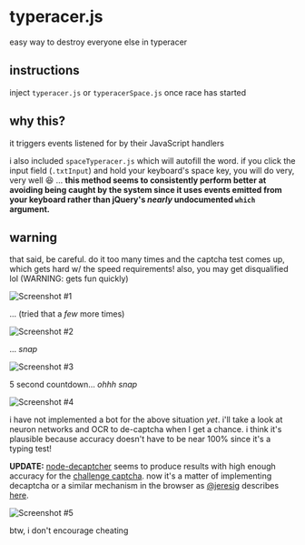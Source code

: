 typeracer.js
============

easy way to destroy everyone else in typeracer


## instructions

inject `typeracer.js` or `typeracerSpace.js` once race has started


## why this?

it triggers events listened for by their JavaScript handlers

i also included `spaceTyperacer.js` which will autofill the word. if you click the input field (`.txtInput`) and hold your keyboard's space key, you will do very, very well :laughing: ... __this method seems to consistently perform better at avoiding being caught by the system since it uses events emitted from your keyboard rather than jQuery's *nearly* undocumented `which` argument.__


## warning

that said, be careful. do it too many times and the captcha test comes up, which gets hard w/ the speed requirements! also, you may get disqualified lol (WARNING: gets fun quickly)

![Screenshot #1](http://i.imgur.com/6IyFmeU.png)

... (tried that a *few* more times)

![Screenshot #2](http://i.imgur.com/RlDtSd5.png)

... *snap*

![Screenshot #3](http://i.imgur.com/6kdeDYM.png)

5 second countdown... *ohhh snap*

![Screenshot #4](http://i.imgur.com/LkhNIQu.png)

i have not implemented a bot for the above situation *yet*. i'll take a look at neuron networks and OCR to de-captcha when I get a chance. i think it's plausible because accuracy doesn't have to be near 100% since it's a typing test!

**UPDATE:** [node-decaptcher](https://github.com/icodeforlove/node-decaptcher) seems to produce results with high enough accuracy for the [challenge captcha](http://play.typeracer.com/challenge?id=tr:...). now it's a matter of implementing decaptcha or a similar mechanism in the browser as [@jeresig](https://github.com/jeresig) describes [here](http://ejohn.org/blog/ocr-and-neural-nets-in-javascript/).

![Screenshot #5](http://i.imgur.com/iz9tora.png)

btw, i don't encourage cheating
